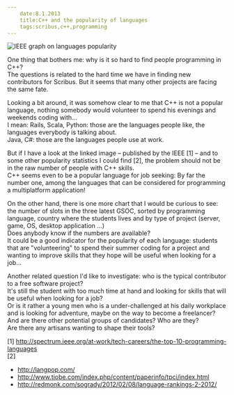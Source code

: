 ```yaml
---
    date:8.1.2013
    title:C++ and the popularity of languages
    tags:scribus,c++,programming
---
```


![IEEE graph on languages popularity](https://raw.github.com/aoloe/htdocs-blog-impagina/master/image/2013-01-09-popular-languages.jpg "IEEE graph on languages popularity")

One thing that bothers me: why is it so hard to find people programming in C++?<br />
The questions is related to the hard time we have in finding new contributors for Scribus. But it seems that many other projects are facing the same fate.

Looking a bit around, it was somehow clear to me that C++ is not a popular language, nothing somebody would volunteer to spend his evenings and weekends coding with...<br />
I mean: Rails, Scala, Python: those are the languages people like, the languages everybody is talking about.<br />
Java, C#: those are the languages people use at work.

But if I have a look at the linked image – published by the IEEE [1] – and to some other popularity statistics I could find [2], the problem should not be in the raw number of people with C++ skills.<br />
C++ seems even to be a popular language for job seeking: By far the number one, among the languages that can be considered for programming a multiplatform application!

On the other hand, there is one more chart that I would be curious to see: the number of slots in the three latest GSOC, sorted by programming language, country where the students lives and by type of project (server, game, OS, desktop application ...)<br />
Does anybody know if the numbers are available?<br />
It could be a good indicator for the popularity of each language: students that are "volunteering" to spend their summer coding for a project and wanting to improve skills that they hope will be useful when looking for a job...

Another related question I'd like to investigate: who is the typical contributor to a free software project?<br />
It's still the student with too much time at hand and looking for skills that will be useful when looking for a job?<br />
Or is it rather a young men who is a under-challenged at his daily workplace and is looking for adventure, maybe on the way to become a freelancer?<br />
And are there other potential groups of candidates? Who are they?<br />
Are there any artisans wanting to shape their tools?


[1] http://spectrum.ieee.org/at-work/tech-careers/the-top-10-programming-languages<br />
[2]

- http://langpop.com/
- http://www.tiobe.com/index.php/content/paperinfo/tpci/index.html
- http://redmonk.com/sogrady/2012/02/08/language-rankings-2-2012/
